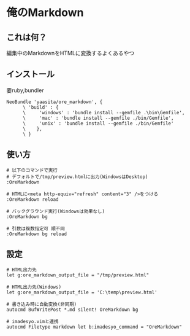 俺のMarkdown
===============

## これは何？

編集中のMarkdownをHTMLに変換するよくあるやつ

## インストール

要ruby,bundler

    NeoBundle 'yaasita/ore_markdown', {
          \ 'build' : {
          \     'windows' : 'bundle install --gemfile .\bin\Gemfile',
          \     'mac' : 'bundle install --gemfile ./bin/Gemfile',
          \     'unix' : 'bundle install --gemfile ./bin/Gemfile'
          \    },
          \ }

## 使い方
    
    # 以下のコマンドで実行
    # デフォルトで/tmp/preview.htmlに出力(WindowsはDesktop)
    :OreMarkdown

    # HTMLに<meta http-equiv="refresh" content="3" />をつける
    :OreMarkdown reload

    # バックグラウンド実行(Windowsは効果なし)
    :OreMarkdown bg

    # 引数は複数指定可 順不同
    :OreMarkdown bg reload

## 設定

    # HTML出力先
    let g:ore_markdown_output_file = "/tmp/preview.html"

    # HTML出力先(Windows)
    let g:ore_markdown_output_file = 'C:\temp\preview.html'

    # 書き込み時に自動変換(非同期)
    autocmd BufWritePost *.md silent! OreMarkdown bg

    # imadesyo.vimと連携
    autocmd Filetype markdown let b:imadesyo_command = "OreMarkdown"
